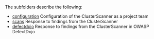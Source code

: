 The subfolders describe the following:
- [configuration](configuration) Configuration of the ClusterScanner as a project team
- [scans](scans) Response to findings from the ClusterScanner
- [defectdojo](defectdojo) Response to findings from the ClusterScanner in OWASP DefectDojo
